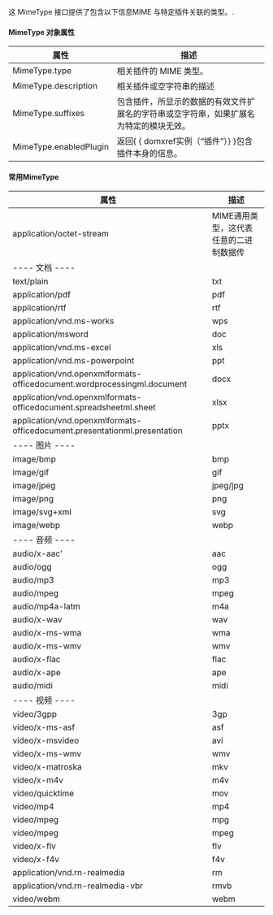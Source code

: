 这 MimeType 接口提供了包含以下信息MIME 与特定插件关联的类型。.

#### MimeType 对象属性

| 属性	                 | 描述                     |
| ---                    | ---                     |
| MimeType.type	         | 相关插件的 MIME 类型。 |
| MimeType.description	 | 相关插件或空字符串的描述 |
| MimeType.suffixes	     | 包含插件，所显示的数据的有效文件扩展名的字符串或空字符串，如果扩展名为特定的模块无效。 |
| MimeType.enabledPlugin | 返回{ { domxref实例（“插件”）} }包含插件本身的信息。 |


#### 常用MimeType

| 属性	                 | 描述                     |
| ---                    | ---                     |
| application/octet-stream | MIME通用类型，这代表任意的二进制数据传 |
| ---- 文档 ---- | |
| text/plain | txt |
| application/pdf | pdf |
| application/rtf | rtf |
| application/vnd.ms-works | wps |
| application/msword | doc |
| application/vnd.ms-excel | xls |
| application/vnd.ms-powerpoint | ppt |
| application/vnd.openxmlformats-officedocument.wordprocessingml.document | docx |
| application/vnd.openxmlformats-officedocument.spreadsheetml.sheet | xlsx |
| application/vnd.openxmlformats-officedocument.presentationml.presentation | pptx |
| ---- 图片 ---- | |
| image/bmp | bmp|
| image/gif | gif|
| image/jpeg | jpeg/jpg|
| image/png | png|
| image/svg+xml | svg |
| image/webp | webp|
| ---- 音频 ---- | |
| audio/x-aac' | aac |
| audio/ogg | ogg|
| audio/mp3 | mp3|
| audio/mpeg | mpeg |
| audio/mp4a-latm | m4a |
| audio/x-wav | wav |
| audio/x-ms-wma | wma |
| audio/x-ms-wmv | wmv |
| audio/x-flac | flac |
| audio/x-ape | ape |
| audio/midi| midi |
| ---- 视频 ---- | |
| video/3gpp| 3gp |
| video/x-ms-asf| asf |
| video/x-msvideo| avi |
| video/x-ms-wmv| wmv |
| video/x-matroska| mkv |
| video/x-m4v| m4v |
| video/quicktime| mov |
| video/mp4| mp4 |
| video/mpeg| mpg |
| video/mpeg| mpeg |
| video/x-flv| flv |
| video/x-f4v| f4v |
| application/vnd.rn-realmedia| rm |
| application/vnd.rn-realmedia-vbr| rmvb |
| video/webm| webm |
  